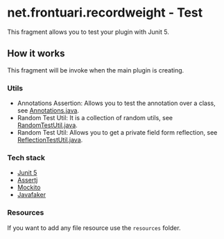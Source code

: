 # net.frontuari.recordweight - Test

This fragment allows you to test your plugin with Junit 5.

## How it works

This fragment will be invoke when the main plugin is creating.

### Utils

- Annotations Assertion: Allows you to test the annotation over a class, see [Annotations.java](src/net/frontuari/recordweight/test/assertion/Annotations.java).
- Random Test Util: It is a collection of random utils, see [RandomTestUtil.java](src/net/frontuari/recordweight/test/util/RandomTestUtil.java).
- Random Test Util: Allows you to get a private field form reflection, see [ReflectionTestUtil.java](src/net/frontuari/recordweight/test/util/ReflectionTestUtil.java).

### Tech stack

- [Junit 5](https://junit.org/junit5/)
- [Assertj](https://joel-costigliola.github.io/assertj/)
- [Mockito](https://site.mockito.org/)
- [Javafaker](https://github.com/DiUS/java-faker)

### Resources

If you want to add any file resource use the `resources` folder.